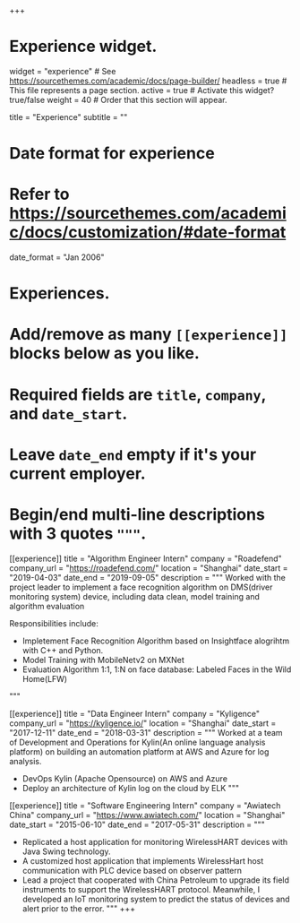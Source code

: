 +++
# Experience widget.
widget = "experience"  # See https://sourcethemes.com/academic/docs/page-builder/
headless = true  # This file represents a page section.
active = true  # Activate this widget? true/false
weight = 40  # Order that this section will appear.

title = "Experience"
subtitle = ""

# Date format for experience
#   Refer to https://sourcethemes.com/academic/docs/customization/#date-format
date_format = "Jan 2006"

# Experiences.
#   Add/remove as many `[[experience]]` blocks below as you like.
#   Required fields are `title`, `company`, and `date_start`.
#   Leave `date_end` empty if it's your current employer.
#   Begin/end multi-line descriptions with 3 quotes `"""`.
[[experience]]
  title = "Algorithm Engineer Intern"
  company = "Roadefend"
  company_url = "https://roadefend.com/"
  location = "Shanghai"
  date_start = "2019-04-03"
  date_end = "2019-09-05"
  description = """ Worked with the project leader to implement a face recognition algorithm on DMS(driver monitoring system) device, including data clean, model training and algorithm evaluation

  Responsibilities include:
  * Impletement Face Recognition Algorithm based on Insightface alogrihtm with C++ and Python.
  * Model Training with MobileNetv2 on MXNet
  * Evaluation Algorithm 1:1, 1:N on face database: Labeled Faces in the Wild Home(LFW)

  """

[[experience]]
  title = "Data Engineer Intern"
  company = "Kyligence"
  company_url = "https://kyligence.io/"
  location = "Shanghai"
  date_start = "2017-12-11"
  date_end = "2018-03-31"
  description = """ Worked at a team of Development and Operations for Kylin(An online language analysis platform) on building an automation platform at AWS and Azure for log analysis.

  * DevOps Kylin (Apache Opensource) on AWS and Azure
  * Deploy an architecture of Kylin log on the cloud by ELK
  """

[[experience]]
  title = "Software Engineering Intern"
  company = "Awiatech China"
  company_url = "https://www.awiatech.com/"
  location = "Shanghai"
  date_start = "2015-06-10"
  date_end = "2017-05-31"
  description = """ 
  
  * Replicated a host application for monitoring WirelessHART devices with Java Swing technology.
  * A customized host application that implements WirelessHart host communication with PLC device based on observer pattern
  * Lead a project that cooperated with China Petroleum to upgrade its field instruments to support the WirelessHART protocol. Meanwhile, I developed an IoT monitoring system to predict the status of devices and alert prior to the error.
  """
+++
